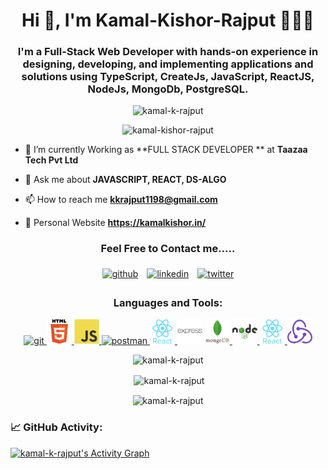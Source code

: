 <h1 align="center">Hi 👋, I'm Kamal-Kishor-Rajput 👨🏻‍💻</h1>
<h3 align="center">I'm a Full-Stack Web Developer with hands-on experience in designing, developing, and implementing
        applications and solutions using TypeScript, CreateJs, JavaScript, ReactJS, NodeJs, MongoDb, PostgreSQL.</h3>

<p align="center"> <img
                src="https://komarev.com/ghpvc/?username=kamal-k-rajput&label=Profile%20views&color=0e75b6&style=flat"
                alt="kamal-k-rajput" /> </p>
                
<p align="center"> <img
                src="https://user-images.githubusercontent.com/40136017/134124139-172a975d-1cf3-4538-8049-8efab00e4489.png"
                alt="kamal-kishor-rajput" /> </p>

- 🌱 I’m currently Working as  **FULL STACK DEVELOPER ** at **Taazaa Tech Pvt Ltd**

- 💬 Ask me about **JAVASCRIPT, REACT, DS-ALGO**

- 📫 How to reach me **kkrajput1198@gmail.com**

- 🔗 Personal Website **https://kamalkishor.in/**

<!-- ### Feel Free to Contact me..... -->
<h3 align="center">Feel Free to Contact me.....</h3>
<p align="center">
        <a href="https://github.com/kamal-k-rajput"><img alt="github" width="10%" style="padding:5px"
                        src="https://img.icons8.com/clouds/100/000000/github.png" /></a>
        <a href="https://www.linkedin.com/in/kamal-k-rajput/"><img alt="linkedin" width="10%" style="padding:5px"
                        src="https://img.icons8.com/clouds/100/000000/linkedin.png" /></a>
        <a href="https://twitter.com/kkrjpt"><img alt="twitter" width="10%" style="padding:5px"
                        src="https://img.icons8.com/clouds/100/000000/twitter.png" /></a>
</p>
<h3 align="center">Languages and Tools:</h3>
<p align="center "> 
        </a> <a href="https://git-scm.com/" target="_blank"> <img
                        src="https://www.vectorlogo.zone/logos/git-scm/git-scm-icon.svg" alt="git" width="40"
                        height="40" /> </a> <a href="https://www.w3.org/html/" target="_blank"> <img
                        src="https://raw.githubusercontent.com/devicons/devicon/master/icons/html5/html5-original-wordmark.svg"
                        alt="html5" width="40" height="40" /> </a> <a
                href="https://developer.mozilla.org/en-US/docs/Web/JavaScript" target="_blank"> <img
                        src="https://raw.githubusercontent.com/devicons/devicon/master/icons/javascript/javascript-original.svg"
                        alt="javascript" width="40" height="40" /> </a> <a href="https://postman.com" target="_blank">
                <img src="https://www.vectorlogo.zone/logos/getpostman/getpostman-icon.svg" alt="postman" width="40"
                        height="40" /> </a> <a href="https://reactjs.org/" target="_blank"> <img
                        src="https://raw.githubusercontent.com/devicons/devicon/master/icons/react/react-original-wordmark.svg"
                        alt="react" width="40" height="40" /> </a><img
                src="https://raw.githubusercontent.com/devicons/devicon/master/icons/express/express-original-wordmark.svg"
                alt="express" width="40" height="40" /> </a> <a href="https://www.mongodb.com/" target="_blank"> <img
                        src="https://raw.githubusercontent.com/devicons/devicon/master/icons/mongodb/mongodb-original-wordmark.svg"
                        alt="mongodb" width="40" height="40" /> </a> <a href="https://nodejs.org" target="_blank"> <img
                        src="https://raw.githubusercontent.com/devicons/devicon/master/icons/nodejs/nodejs-original-wordmark.svg"
                        alt="nodejs" width="40" height="40" /> </a> <a href="https://reactjs.org/" target="_blank"> <img
                        src="https://raw.githubusercontent.com/devicons/devicon/master/icons/react/react-original-wordmark.svg"
                        alt="react" width="40" height="40" /> </a> <a href="https://redux.js.org" target="_blank"> <img
                        src="https://raw.githubusercontent.com/devicons/devicon/master/icons/redux/redux-original.svg"
                        alt="redux" width="40" height="40" /> </a> </p>

<p align="center"><img
                src="https://github-readme-stats.vercel.app/api/top-langs?username=kamal-k-rajput&theme=dark&hide_border=true&show_icons=true&locale=en&layout=compact"
                alt="kamal-k-rajput" /></p>

<p align="center">&nbsp;<img align="center"
                src="https://github-readme-stats.vercel.app/api?username=kamal-k-rajput&show_icons=true&theme=dark&hide_border=true&locale=en"
                alt="kamal-k-rajput" /></p>

<p align="center"><img align="center" src="https://github-readme-streak-stats.herokuapp.com/?user=kamal-k-rajput&theme=dark&hide_border=true"
                alt="kamal-k-rajput" /></p>

### 📈 GitHub Activity:
  <a href="https://github.com/kamal-k-rajput/github-readme-activity-graph"><img alt="kamal-k-rajput's Activity Graph" src="https://activity-graph.herokuapp.com/graph?username=kamal-k-rajput&bg_color=1F222E&color=F8D866&line=F85D7F&point=FFFFFF&hide_border=true" /></a>
  
